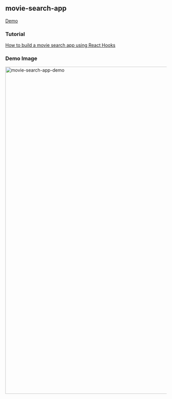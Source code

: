## movie-search-app
[Demo](https://ts-movie-search-app.netlify.app/)

### Tutorial
[How to build a movie search app using React Hooks](https://www.freecodecamp.org/news/how-to-build-a-movie-search-app-using-react-hooks-24eb72ddfaf7/)

### Demo Image
<img width="1022" alt="movie-search-app-demo" src="https://user-images.githubusercontent.com/45593212/79680961-6e6f3d80-8250-11ea-804f-ac155853d49b.png">